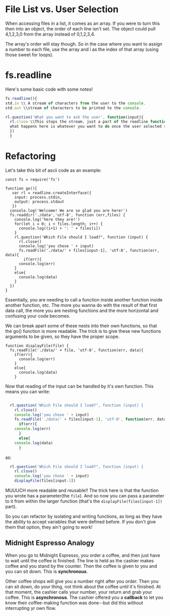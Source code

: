 <!-- Title: Async Functions -->
<!-- Subtitle: further notes about async functions -->

# File List vs. User Selection

When accessing files in a list, it comes as an array.  If you were to turn this then into an object, the order of each line isn't set.  The object could pull 4,1,2,3,0 from the array instead of 0,1,2,3,4.

The array's order will stay though.  So in the case where you want to assign a number to each file, use the array and i as the index of that array (using those sweet for loops).

# fs.readline

Here's some basic code with some notes!

```js
fs.readline(){
std.in \\ A stream of characters from the user to the console.
std.out \\stream of characters to be printed to the console.

rl.question('What you want to ask the user', function(input){
  rl.close \\This stops the stream, just a part of the readline function for safety (I believe!)
  what happens here is whatever you want to do once the user selected something.
  })
  }
```
  
# Refactoring

Let's take this bit of ascii code as an example:

```
const fs = require('fs')

function go(){
   var rl = readline.createInterface({
    input: process.stdin,
    output: process.stdout
   })
  console.log('Welcome! We are so glad you are here!')
  fs.readdir('./data','utf-8', function (err,files) {
    console.log('here they are!')
    for(let i = 0; i < files.length; i++) {
      console.log((i+1) + ': ' + files[i])
    }
    rl.question('Which File should I load?", function (input) {
      rl.close()
      console.log('you chose ' + input)
      fs.readFile('./data/' + files[input-1], 'utf-8', function(err, data){
        if(err){
	  console.log(err)
	}
	else{
	  console.log(data)
	}
  })
}

```

Essentially, you are needing to call a function inside another function inside another function, etc.  The more you wanna do with the result of that first data call, the more you are nesting functions and the more horizontal and confusing your code becomes.

We can break apart some of these nests into their own functions, so that the go() function is more readable.  The trick is to give these new functions arguments to be given, so they have the proper scope.

```
function displayFile(file) {
  fs.readFile('./data/' + file, 'utf-8', function(err, data){
    if(err){
      console.log(err)
    }
    else{
      console.log(data)
    }
```

Now that reading of the input can be handled by it's own function.  This means you can write:
```js

  rl.question('Which File should I load?", function (input) {
    rl.close()
    console.log('you chose ' + input)
    fs.readFile('./data/' + files[input-1], 'utf-8', function(err, data){
      if(err){
	console.log(err)
      }
      else{
	console.log(data)
      }
```

as:

```js
  rl.question('Which File should I load?", function (input) {
    rl.close()
    console.log('you chose ' + input)
    displayFile(files[input-1])
```

MUUUCH more readable and reusable!!  The trick here is that the function you wrote has a parameter(the `file`).  And so now you can pass a parameter to it from within the larger function (that's the `displayFile(files[input-1])` part).  

So you can refactor by isolating and writing functions, as long as they have the ability to accept variables that were defined before.  If you don't give them that option, they ain't going to work!


## Midnight Espresso Analogy

When you go to Midnight Espresso, you order a coffee, and then just have to wait until the coffee is finished.  The line is held as the cashier makes coffee and you stand by the counter.   Then the coffee is given to you and you can sit down.  This is **synchronous**.

Other coffee shops will give you a number right after you order.  Then you can sit down, do your thing, not think about the coffee _until_ it's finished.  At that moment, the cashier calls your number, your return and grab your coffee.  This is **asynchronous**.  The cashier offered you a **callback** to let you know their coffee-making function was done--but did this without interrupting yr own flow.

